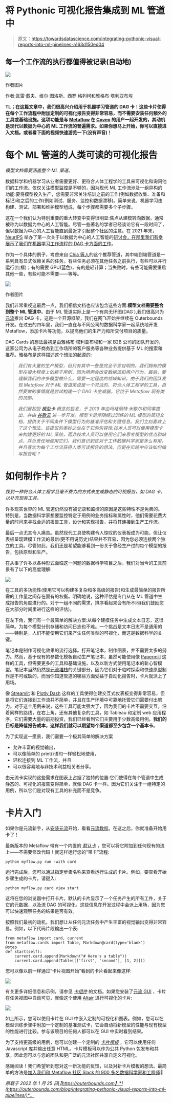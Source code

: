 # 将 Pythonic 可视化报告集成到 ML 管道中

> 原文：<https://towardsdatascience.com/integrating-pythonic-visual-reports-into-ml-pipelines-a163d150ed04>

## 每一个工作流的执行都值得被记录(自动地)

![](img/67b91cd88209649d7eda541a38fedc3b.png)

作者图片

作者:瓦雷·戴夫、维尔·图洛斯、西罗·格列柯和雅格布·塔利亚布埃

**TL；在这篇文章中，我们很高兴介绍用于机器学习管道的 DAG 卡！这些卡片使得在每个工作流程中附加定制的可视化报告变得非常容易，而不需要安装任何额外的工具或基础设施。这项功能是与 [Metaflow](https://metaflow.org) 在 [Coveo](https://coveo.com) 的用户一起开发的，其动机是现代以数据为中心的 ML 工作流的普遍需求。如果你想马上开始，你可以直接进入文档。或者看下面的视频快速游览一下(没有声音)！**

# 每个 ML 管道的人类可读的可视化报告

*模型文档需要涵盖整个 ML 渠道。*

数据科学和机器学习从业者需要更好、更符合人体工程学的工具来可视化和询问他们的工作流。仅仅关注模型监控是不够的，因为现代 ML 工作流涉及一组异构的功能:要将模型投入生产，您需要非常关注培训之前的工作(例如数据收集、准备和标记)和之后的工作(例如测试、服务、监控和数据漂移)。简单来说，机器学习由构建、测试、部署和维护模型组成，每个步骤都需要多个子步骤。

这在一个我们认为特别重要的重大转变中变得很明显:焦点从建模转向数据，通常被称为以数据为中心的人工智能。尽管一些著名的学者已经谈论它有一段时间了，但以数据为中心的人工智能直到最近才引起整个社区的注意。在 2021 年末， [NeurIPS](https://nips.cc/) 举办了第一次关于以数据为中心的人工智能的[研讨会，在那里我们有幸展示了](https://datacentricai.org/)[我们在机器学习工作流程的 DAG 卡方面的工作](https://arxiv.org/pdf/2110.13601.pdf)。

作为一个具体的例子，考虑来自 [Chia 等人](https://arxiv.org/abs/2107.03256)的这个推荐管道，其中端到端管道是一系列具有显式依赖关系的任务。有些任务必须在其他任务之前执行，有些可以并行运行(红框)；有的需要 GPU(蓝色)，有的是轻计算；当失败时，有些可能需要重启其他一些，有些可能不需要——等等。

![](img/f12b14f72d684248d361010d5d7fbe61.png)

作者图片

我们非常重视这最后一点，我们相信文档也应该包含这些方面:**模型文档需要整合到整个 ML 管道中**。由于 ML 管道实际上是一个有向无环图(DAG ),我们很高兴为[元流](https://metaflow.org)推出 DAG 卡，这是一个开源框架，我们在网飞开始并继续在 Outerbounds 开发。在过去的四年里，我们一直在与不同公司的数据科学家一起系统地开发 Metaflow，添加卡片等功能，以提高他们的生产力和所交付项目的质量。

DAG Cards 的想法最初是由雅格布·塔利亚布埃和一家 B2B 公司的团队开发的，这家公司为从电子商务到工作场所的客户服务等各种业务提供基于 ML 的搜索和推荐。雅格布是这样描述这个想法的起源的:

> *我们有大量的生产模型，但只有其中一些是完全不言自明的。我们拥有的模型在很大程度上依赖于用例，因为用例会改变数据流和用户行为。最后，要理解我们的许多模型做什么，需要一定程度的领域知识。由于我们的团队发现 Metaflow 对于 ML 管道来说是一个灵活的、符合人体工程学的工具，自然要做的事情就是尝试构建一个 DAG 卡生成器，它位于 Metaflow 现有类的顶部。*
> 
> *我们最初受* [*模型卡*](https://arxiv.org/pdf/1810.03993.pdf) *概念的启发，于 2019 年由玛格丽特·米歇尔和同事推出，并由* [*谷歌云*](https://modelcards.withgoogle.com/about) *进一步开发。模型卡是伴随经过训练的 ML 模型的简短文档，提供关于不同条件下模型行为的基准评估和关键信息。我们立刻喜欢上了这个想法。该提议的美妙之处在于它的包容性:技术人员可以使用模型卡来构建更好的 ML 系统，而非技术人员可以使用它们来思考模型的优点和缺点，并负责任地使用它们。我们意识到这对于工作数据科学家是多么有用，并且喜欢为每个工作流获得人类可读报告的想法。但是在实践中应该如何编写报告呢？*

# 如何制作卡片？

*找到一种符合人体工程学且毫不费力的方式来生成静态的可视报告，如 DAG 卡，以补充现有工具。*

许多现实世界的 ML 管道仍然没有被记录和监控的原因是这些特性不是免费的。特别是，当数据科学家想要监控特定于用例的业务指标和属性时，他们需要花费大量的时间来寻找合适的报告工具，设计和实现报告，并将其连接到生产工作流。

最后一点尤其令人痛苦。虽然现代工具使构建令人惊叹的仪表板成为可能，但让仪表板呈现建模工作流的最新(更不用说历史)结果并不容易，因为您必须连接两个独立的工具。尽管如此，我们还是希望能够看到一份关于曾经生产过的每个模型的报告，包括原型和生产。

在从事了许多以各种形式面临这一问题的数据科学项目之后，我们对当今的工具前景有了以下的高度理解:

![](img/c08eb831a951de8575430d34544f5492.png)

在工具的多功能性(使用它可以构建多复杂和多高级的报告)和生成最简单的报告所需的工作量之间存在固有的权衡。明确地说，这种评估是专门从在 ML 管道中生成报告的角度进行的。对于一组不同的需求，排序看起来会有所不同(我们鼓励您在大部分时间里进行这样的评估)。

在左下角，我们有一个最简单的解决方案:从每个建模任务中生成文本日志，这很简单。为每个模型分别存储和访问日志也不难。一个挑战是文本日志不是通用的——特别是，人们不能使用它们来产生任何类型的可视化，而这是数据科学的关键。

笔记本是制作可视化效果的流行选择。打开笔记本，制作图表，并不需要太多的努力。然而，基于现有的参数化模板自动生产笔记本，虽然可能使用像 [Papermill](https://papermill.readthedocs.io/) 这样的工具，但需要更多的工具和基础设施，以及以新方式使用笔记本的新心智模型。笔记本当然仍然是[元流堆栈](https://docs.metaflow.org/metaflow/client)的关键部分，因为它们对于临时探索和快速原型制作是不可或缺的，而当你知道管道的哪些方面受益于自动化报告时，卡片就派上了用场。

像 [Streamlit](https://streamlit.io/) 和 [Plotly Dash](https://plotly.com/dash/) 这样的工具使得创建交互式仪表板变得非常容易，但是将它们连接到工作流并不简单，并且在生产环境中可靠地托管它们需要付出努力。对于这个用例来说，这些工具可能太强大了，因为我们的卡片不需要交互。沿着同样的路线，在右上角，还有其他复杂的工具，如 Tableau 和定制 web 应用程序，它们需要大量的前期投资，我们已经看到它们主要用于少数高级用例。**我们的目标是降低报告成本，这样我们就可以期望每个渠道都至少包含一个基本卡**。

为了实现这一愿景，我们需要一个极其简单的解决方案

*   允许丰富的视觉输出，
*   可以像简单的 print()语句一样轻松地使用，
*   轻松连接到 ML 工作流，并且
*   可以很容易地与非技术利益相关者分享。

由元流卡实现的这些需求在图表上占据了独特的位置:它们使得在每个管道中生成静态的、可视化的报告变得简单，就像 DAG 卡一样。因为它们关注于一组特定的用例，所以它们是对现有工具的补充而不是竞争。

# 卡片入门

如果你是元流新手，从[安装元流](https://docs.metaflow.org/getting-started/install)开始，看看[元流教程](https://docs.metaflow.org/getting-started/tutorials)。在这之后，你就准备开始用卡了！

最新版本的 Metaflow 带有一个内置的 [*默认卡*](https://docs.metaflow.org/metaflow/visualizing-results/effortless-task-inspection-with-default-cards) ，您可以将它附加到任何现有的流上——不需要修改代码！就这样运行您的“带卡”流程:

```
python myflow.py run -with card
```

运行完成后，您可以通过指定步骤名称来查看运行生成的卡片。例如，要查看开始步骤生成的卡片，请键入:

```
python myflow.py card view start
```

这将在您的浏览器中打开卡片。默认的卡片显示了一个任务产生的所有工件，关于它的元数据，以及流 DAG 的可视化。这些信息在开发过程中会派上用场，因为您可以快速观察任务的结果是否有效。

按照我们最初的动机，我们想让从任何元流任务中产生丰富的视觉输出变得非常容易。例如，以下代码片段输出一个表:

```
from metaflow import card, current
from metaflow.cards import Table, Markdown@card(type='blank')
@step
def start(self):
    current.card.append(Markdown("# Here's a table"))
    current.card.append(Table([['first', 'second'], [1, 2]]))
```

您可以像以前一样通过“卡片视图开始”看到的卡片看起来像这样:

![](img/3d233dc52d08bf3fe4aa85ace0adb730.png)

有关更多详细信息和示例，请参见 [*卡组件*](https://docs.metaflow.org/metaflow/visualizing-results/easy-custom-reports-with-card-components) 的文档。如果您安装了[元流 GUI](https://netflixtechblog.com/open-sourcing-a-monitoring-gui-for-metaflow-75ff465f0d60) ，卡片在任务视图中自动可见，就像这个使用 [Altair](https://altair-viz.github.io/) 进行可视化的卡片:

![](img/489e37f0fa379f20297eff690df2e172.png)

如上所示，您可以使用卡片在 GUI 中嵌入定制的可视化和图表。例如，您可以在模型训练步骤中附加一个定制的基准测试卡，它会自动将新模型的性能与现有模型的性能进行比较。参与该项目的任何人都可以在 GUI 中实时看到结果。

为了支持更高级的用例，您可以创建一个定制的 [*卡片模板*](https://docs.metaflow.org/metaflow/visualizing-results/advanced-shareable-cards-with-card-templates) ，它可以使用任何 Javascript 库并输出任意 HTML。卡片模板可以作为公共 Python 包发布和共享，因此您可以与您的团队和更广泛的元流社区共享自定义可视化。

感谢阅读！我们希望听到您对这一新功能的反馈，以及对新卡片模板的想法。最简单的方法是[加入我们和 Metaflow 社区 Slack 的 900 多名数据科学家和工程师](http://slack.outerbounds.co)👋

*原载于 2022 年 1 月 25 日*[*【https://outerbounds.com】*](https://outerbounds.com/blog/integrating-pythonic-visual-reports-into-ml-pipelines/)*。*